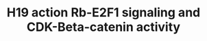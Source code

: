 ---
annotations:
- id: DOID:9256
  parent: disease of cellular proliferation
  type: Disease Ontology
  value: colorectal cancer
authors:
- Khanspers
- AlexanderPico
- Egonw
citedin:
- link: PMC6961668
description: 'In this proposed model, H19 interacts with macroH2A, and this may consequently
  lead to de-repression of genes including CDK8, CDK4, and CCND1. Increased CDK4-cyclin
  D1 complex phosphorylates Rb to disrupt Rb-E2F1 interaction, leading to E2F1 activation.
  The increase of CDK8 expression enhances the function of mediator complex including
  MED1, and facilitates the gene regulation by β-catenin. These downstream targets
  could work in a synergistic way of promoting cell proliferation and increasing cell
  motility in CRC. Reference: https://www.ncbi.nlm.nih.gov/pmc/articles/PMC5264449/  Proteins
  on this pathway have targeted assays available via the [https://assays.cancer.gov/available_assays?wp_id=WP3969
  CPTAC Assay Portal]'
last-edited: 2019-08-28
ndex: e40e8b42-8b68-11eb-9e72-0ac135e8bacf
organisms:
- Homo sapiens
redirect_from:
- /index.php/Pathway:WP3969
- /instance/WP3969
- /instance/WP3969_rr123402
revision: r123402
schema-jsonld:
- '@context': https://schema.org/
  '@id': https://wikipathways.github.io/pathways/WP3969.html
  '@type': Dataset
  creator:
    '@type': Organization
    name: WikiPathways
  description: 'In this proposed model, H19 interacts with macroH2A, and this may
    consequently lead to de-repression of genes including CDK8, CDK4, and CCND1. Increased
    CDK4-cyclin D1 complex phosphorylates Rb to disrupt Rb-E2F1 interaction, leading
    to E2F1 activation. The increase of CDK8 expression enhances the function of mediator
    complex including MED1, and facilitates the gene regulation by β-catenin. These
    downstream targets could work in a synergistic way of promoting cell proliferation
    and increasing cell motility in CRC. Reference: https://www.ncbi.nlm.nih.gov/pmc/articles/PMC5264449/  Proteins
    on this pathway have targeted assays available via the [https://assays.cancer.gov/available_assays?wp_id=WP3969
    CPTAC Assay Portal]'
  keywords:
  - CCND1
  - CDH1
  - CDK4
  - CDK8
  - CSRP2
  - CTNNB1
  - E2F1
  - JAG1
  - MED1
  - PMAIP1
  - RB1
  - SOX4
  - TULP3
  - macroH2A
  license: CC0
  name: H19 action Rb-E2F1 signaling and CDK-Beta-catenin activity
seo: CreativeWork
title: H19 action Rb-E2F1 signaling and CDK-Beta-catenin activity
wpid: WP3969
---